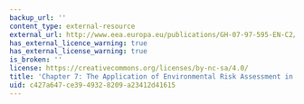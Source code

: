 ```yaml
---
backup_url: ''
content_type: external-resource
external_url: http://www.eea.europa.eu/publications/GH-07-97-595-EN-C2/chapter7h.html
has_external_licence_warning: true
has_external_license_warning: true
is_broken: ''
license: https://creativecommons.org/licenses/by-nc-sa/4.0/
title: 'Chapter 7: The Application of Environmental Risk Assessment in Industry'
uid: c427a647-ce39-4932-8209-a23412d41615
---
```

